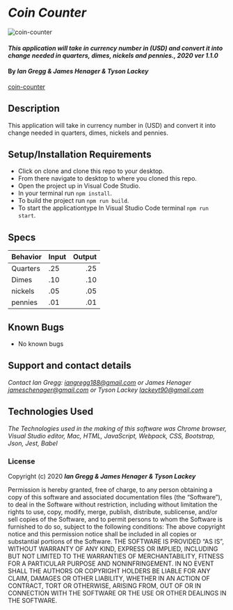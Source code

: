 # _Coin Counter_

![coin-counter](https://media.giphy.com/media/QaPkV29BJh3gI/giphy.gif)

#### _This application will take in currency number in (USD) and convert it into change needed in quarters, dimes, nickels and pennies., 2020 ver 1.1.0_

#### By _Ian Gregg & James Henager & Tyson Lackey_
[coin-counter](https://github.com/oldgregg89/CoinCounter-)

## Description

This application will take in currency number in (USD) and convert it into change needed in quarters, dimes, nickels and pennies.

## Setup/Installation Requirements

* Click on clone and clone this repo to your desktop.
* From there navigate to desktop to where you cloned this repo.
* Open the project up in Visual Code Studio.
* In your terminal run ```npm install```.
* To build the project run ```npm run build```.
* To start the applicationtype In Visual Studio Code terminal ```npm run start```.

## Specs

| Behavior    | Input | Output |
| :-----------| ------| ------: |
| Quarters | .25 | .25|
| Dimes | .10 | .10 |
| nickels | .05 | .05 |
| pennies | .01 | .01 |

## Known Bugs

* No known bugs

## Support and contact details

_Contact Ian Gregg: <iangregg188@gmail.com>
or
James Henager <jameschenager@gmail.com> 
or
Tyson Lackey <lackeyt90@gmail.com>_

## Technologies Used

_The Technologies used in the making of this software was Chrome browser, Visual Studio editor, Mac, HTML, JavaScript, Webpack, CSS, Bootstrap, Json, Jest, Babel_

### License

Copyright (c) 2020 **_Ian Gregg & James Henager & Tyson Lackey_**

Permission is hereby granted, free of charge, to any person obtaining a copy of this software and associated documentation files (the “Software”), to deal in the Software without restriction, including without limitation the rights to use, copy, modify, merge, publish, distribute, sublicense, and/or sell copies of the Software, and to permit persons to whom the Software is furnished to do so, subject to the following conditions:
The above copyright notice and this permission notice shall be included in all copies or substantial portions of the Software.
THE SOFTWARE IS PROVIDED “AS IS”, WITHOUT WARRANTY OF ANY KIND, EXPRESS OR IMPLIED, INCLUDING BUT NOT LIMITED TO THE WARRANTIES OF MERCHANTABILITY, FITNESS FOR A PARTICULAR PURPOSE AND NONINFRINGEMENT. IN NO EVENT SHALL THE AUTHORS OR COPYRIGHT HOLDERS BE LIABLE FOR ANY CLAIM, DAMAGES OR OTHER LIABILITY, WHETHER IN AN ACTION OF CONTRACT, TORT OR OTHERWISE, ARISING FROM, OUT OF OR IN CONNECTION WITH THE SOFTWARE OR THE USE OR OTHER DEALINGS IN THE SOFTWARE.